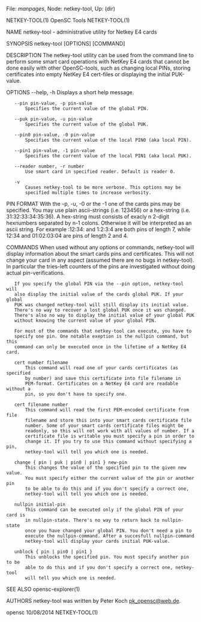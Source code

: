 File: *manpages*,  Node: netkey-tool,  Up: (dir)

NETKEY-TOOL(1)                   OpenSC Tools                   NETKEY-TOOL(1)



NAME
       netkey-tool - administrative utility for Netkey E4 cards

SYNOPSIS
       netkey-tool [OPTIONS] [COMMAND]

DESCRIPTION
       The netkey-tool utility can be used from the command line to perform
       some smart card operations with NetKey E4 cards that cannot be done
       easily with other OpenSC-tools, such as changing local PINs, storing
       certificates into empty NetKey E4 cert-files or displaying the initial
       PUK-value.

OPTIONS
       --help, -h
           Displays a short help message.

       --pin pin-value, -p pin-value
           Specifies the current value of the global PIN.

       --puk pin-value, -u pin-value
           Specifies the current value of the global PUK.

       --pin0 pin-value, -0 pin-value
           Specifies the current value of the local PIN0 (aka local PIN).

       --pin1 pin-value, -1 pin-value
           Specifies the current value of the local PIN1 (aka local PUK).

       --reader number, -r number
           Use smart card in specified reader. Default is reader 0.

       -v
           Causes netkey-tool to be more verbose. This options may be
           specified multiple times to increase verbosity.

PIN FORMAT
       With the -p, -u, -0 or the -1 one of the cards pins may be specified.
       You may use plain ascii-strings (i.e. 123456) or a hex-string (i.e.
       31:32:33:34:35:36). A hex-string must consists of exacly n 2-digit
       hexnumbers separated by n-1 colons. Otherwise it will be interpreted as
       an ascii string. For example :12:34: and 1:2:3:4 are both pins of
       length 7, while 12:34 and 01:02:03:04 are pins of length 2 and 4.

COMMANDS
       When used without any options or commands, netkey-tool will display
       information about the smart cards pins and certificates. This will not
       change your card in any aspect (assumed there are no bugs in
       netkey-tool). In particular the tries-left counters of the pins are
       investigated without doing actual pin-verifications.

       If you specify the global PIN via the --pin option, netkey-tool will
       also display the initial value of the cards global PUK. If your global
       PUK was changed netkey-tool will still display its initial value.
       There's no way to recover a lost global PUK once it was changed.
       There's also no way to display the initial value of your global PUK
       without knowing the current value of your global PIN.

       For most of the commands that netkey-tool can execute, you have to
       specify one pin. One notable exeption is the nullpin command, but this
       command can only be executed once in the lifetime of a NetKey E4 card.

       cert number filename
           This command will read one of your cards certificates (as specified
           by number) and save this certificate into file filename in
           PEM-format. Certificates on a NetKey E4 card are readable without a
           pin, so you don't have to specify one.

       cert filename number
           This command will read the first PEM-encoded certificate from file
           filename and store this into your smart cards certificate file
           number. Some of your smart cards certificate files might be
           readonly, so this will not work with all values of number. If a
           certificate file is writable you must specify a pin in order to
           change it. If you try to use this command without specifying a pin,
           netkey-tool will tell you which one is needed.

       change { pin | puk | pin0 | pin1 } new-pin
           This changes the value of the specified pin to the given new value.
           You must specify either the current value of the pin or another pin
           to be able to do this and if you don't specify a correct one,
           netkey-tool will tell you which one is needed.

       nullpin initial-pin
           This command can be executed only if the global PIN of your card is
           in nullpin-state. There's no way to return back to nullpin-state
           once you have changed your global PIN. You don't need a pin to
           execute the nullpin-command. After a succesfull nullpin-command
           netkey-tool will display your cards initial PUK-value.

       unblock { pin | pin0 | pin1 }
           This unblocks the specified pin. You must specify another pin to be
           able to do this and if you don't specify a correct one, netkey-tool
           will tell you which one is needed.

SEE ALSO
       opensc-explorer(1)

AUTHORS
       netkey-tool was written by Peter Koch <pk_opensc@web.de>.



opensc                            10/08/2014                    NETKEY-TOOL(1)
